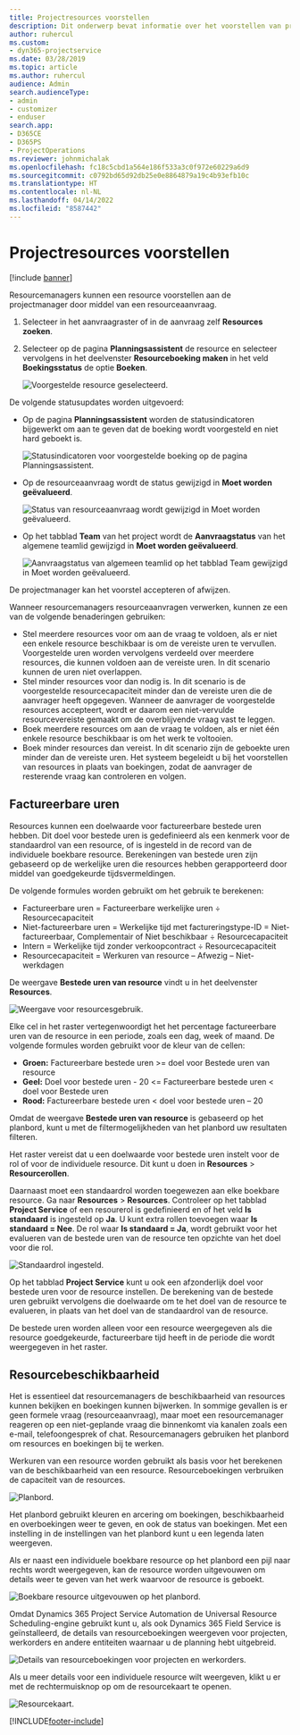 ```yaml
---
title: Projectresources voorstellen
description: Dit onderwerp bevat informatie over het voorstellen van projectresources.
author: ruhercul
ms.custom:
- dyn365-projectservice
ms.date: 03/28/2019
ms.topic: article
ms.author: ruhercul
audience: Admin
search.audienceType:
- admin
- customizer
- enduser
search.app:
- D365CE
- D365PS
- ProjectOperations
ms.reviewer: johnmichalak
ms.openlocfilehash: fc18c5cbd1a564e186f533a3c0f972e60229a6d9
ms.sourcegitcommit: c0792bd65d92db25e0e8864879a19c4b93efb10c
ms.translationtype: HT
ms.contentlocale: nl-NL
ms.lasthandoff: 04/14/2022
ms.locfileid: "8587442"
---
```

# <a name="propose-project-resources"></a>Projectresources voorstellen

[!include [banner](../includes/psa-now-project-operations.md)]

Resourcemanagers kunnen een resource voorstellen aan de projectmanager door middel van een resourceaanvraag.

1. Selecteer in het aanvraagraster of in de aanvraag zelf **Resources zoeken**.
2. Selecteer op de pagina **Planningsassistent** de resource en selecteer vervolgens in het deelvenster **Resourceboeking maken** in het veld **Boekingsstatus** de optie **Boeken**.

    ![Voorgestelde resource geselecteerd.](media/Resource-Management-image62.png)

De volgende statusupdates worden uitgevoerd:

- Op de pagina **Planningsassistent** worden de statusindicatoren bijgewerkt om aan te geven dat de boeking wordt voorgesteld en niet hard geboekt is.

    ![Statusindicatoren voor voorgestelde boeking op de pagina Planningsassistent.](media/Resource-Management-image63.png)

- Op de resourceaanvraag wordt de status gewijzigd in **Moet worden geëvalueerd**.

    ![Status van resourceaanvraag wordt gewijzigd in Moet worden geëvalueerd.](media/Resource-Management-image64.png)

- Op het tabblad **Team** van het project wordt de **Aanvraagstatus** van het algemene teamlid gewijzigd in **Moet worden geëvalueerd**.

    ![Aanvraagstatus van algemeen teamlid op het tabblad Team gewijzigd in Moet worden geëvalueerd.](media/Resource-Management-image48.png)

De projectmanager kan het voorstel accepteren of afwijzen.

Wanneer resourcemanagers resourceaanvragen verwerken, kunnen ze een van de volgende benaderingen gebruiken:

- Stel meerdere resources voor om aan de vraag te voldoen, als er niet een enkele resource beschikbaar is om de vereiste uren te vervullen. Voorgestelde uren worden vervolgens verdeeld over meerdere resources, die kunnen voldoen aan de vereiste uren. In dit scenario kunnen de uren niet overlappen.
- Stel minder resources voor dan nodig is. In dit scenario is de voorgestelde resourcecapaciteit minder dan de vereiste uren die de aanvrager heeft opgegeven. Wanneer de aanvrager de voorgestelde resources accepteert, wordt er daarom een niet-vervulde resourcevereiste gemaakt om de overblijvende vraag vast te leggen.
- Boek meerdere resources om aan de vraag te voldoen, als er niet één enkele resource beschikbaar is om het werk te voltooien.
- Boek minder resources dan vereist. In dit scenario zijn de geboekte uren minder dan de vereiste uren. Het systeem begeleidt u bij het voorstellen van resources in plaats van boekingen, zodat de aanvrager de resterende vraag kan controleren en volgen.

## <a name="billable-utilization"></a>Factureerbare uren

Resources kunnen een doelwaarde voor factureerbare bestede uren hebben. Dit doel voor bestede uren is gedefinieerd als een kenmerk voor de standaardrol van een resource, of is ingesteld in de record van de individuele boekbare resource. Berekeningen van bestede uren zijn gebaseerd op de werkelijke uren die resources hebben gerapporteerd door middel van goedgekeurde tijdsvermeldingen.

De volgende formules worden gebruikt om het gebruik te berekenen:

- Factureerbare uren = Factureerbare werkelijke uren ÷ Resourcecapaciteit
- Niet-factureerbare uren = Werkelijke tijd met factureringstype-ID = Niet-factureerbaar, Complementair of Niet beschikbaar ÷ Resourcecapaciteit
- Intern = Werkelijke tijd zonder verkoopcontract ÷ Resourcecapaciteit
- Resourcecapaciteit = Werkuren van resource – Afwezig – Niet-werkdagen

De weergave **Bestede uren van resource** vindt u in het deelvenster **Resources**.

![Weergave voor resourcesgebruik.](media/Resource-Management-image65.png)

Elke cel in het raster vertegenwoordigt het het percentage factureerbare uren van de resource in een periode, zoals een dag, week of maand. De volgende formules worden gebruikt voor de kleur van de cellen:

- **Groen:** Factureerbare bestede uren \>= doel voor Bestede uren van resource
- **Geel:** Doel voor bestede uren - 20 \<= Factureerbare bestede uren \< doel voor Bestede uren
- **Rood:** Factureerbare bestede uren \< doel voor bestede uren – 20

Omdat de weergave **Bestede uren van resource** is gebaseerd op het planbord, kunt u met de filtermogelijkheden van het planbord uw resultaten filteren.

Het raster vereist dat u een doelwaarde voor bestede uren instelt voor de rol of voor de individuele resource. Dit kunt u doen in **Resources** \> **Resourcerollen**.

Daarnaast moet een standaardrol worden toegewezen aan elke boekbare resource. Ga naar **Resources** \> **Resources**. Controleer op het tabblad **Project Service** of een resourerol is gedefinieerd en of het veld **Is standaard** is ingesteld op **Ja**. U kunt extra rollen toevoegen waar **Is standaard = Nee**. De rol waar **Is standaard = Ja**, wordt gebruikt voor het evalueren van de bestede uren van de resource ten opzichte van het doel voor die rol.

![Standaardrol ingesteld.](media/Resource-Management-image67.png)

Op het tabblad **Project Service** kunt u ook een afzonderlijk doel voor bestede uren voor de resource instellen. De berekening van de bestede uren gebruikt vervolgens die doelwaarde om te het doel van de resource te evalueren, in plaats van het doel van de standaardrol van de resource.

De bestede uren worden alleen voor een resource weergegeven als die resource goedgekeurde, factureerbare tijd heeft in de periode die wordt weergegeven in het raster.

## <a name="resource-availability"></a>Resourcebeschikbaarheid

Het is essentieel dat resourcemanagers de beschikbaarheid van resources kunnen bekijken en boekingen kunnen bijwerken. In sommige gevallen is er geen formele vraag (resourceaanvraag), maar moet een resourcemanager reageren op een niet-geplande vraag die binnenkomt via kanalen zoals een e-mail, telefoongesprek of chat. Resourcemanagers gebruiken het planbord om resources en boekingen bij te werken.

Werkuren van een resource worden gebruikt als basis voor het berekenen van de beschikbaarheid van een resource. Resourceboekingen verbruiken de capaciteit van de resources.

![Planbord.](media/Resource-Management-image68.png)

Het planbord gebruikt kleuren en arcering om boekingen, beschikbaarheid en overboekingen weer te geven, en ook de status van boekingen. Met een instelling in de instellingen van het planbord kunt u een legenda laten weergeven.

Als er naast een individuele boekbare resource op het planbord een pijl naar rechts wordt weergegeven, kan de resource worden uitgevouwen om details weer te geven van het werk waarvoor de resource is geboekt.

![Boekbare resource uitgevouwen op het planbord.](media/Resource-Management-image69.png)

Omdat Dynamics 365 Project Service Automation de Universal Resource Scheduling-engine gebruikt kunt u, als ook Dynamics 365 Field Service is geïnstalleerd, de details van resourceboekingen weergeven voor projecten, werkorders en andere entiteiten waarnaar u de planning hebt uitgebreid.

![Details van resourceboekingen voor projecten en werkorders.](media/Resource-Management-image70.png)

Als u meer details voor een individuele resource wilt weergeven, klikt u er met de rechtermuisknop op om de resourcekaart te openen.

![Resourcekaart.](media/Resource-Management-image71.png)


[!INCLUDE[footer-include](../includes/footer-banner.md)]
